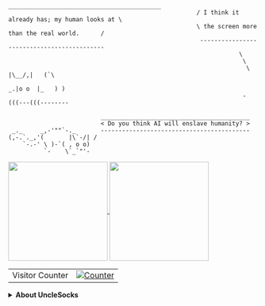 ```
                                                      ___________________________________________
                                                     / I think it already has; my human looks at \
                                                     \ the screen more than the real world.      /              
                                                      -------------------------------------------
                                                                 \
                                                                  \
                                                                   \  |\__/,|   (`\
                                                                    _.|o o  |_   ) )
                                                                  -(((---(((--------

                          __________________________________________
                          < Do you think AI will enslave humanity? >
 _._     _,-'""`-._       ------------------------------------------
(,-.`._,'(       |\`-/| /
    `-.-' \ )-`( , o o)
          `-    \`_`"'-

```

<a href="https://github.com/anuraghazra/github-readme-stats">
  <img height=200 align="center" src="https://github-readme-stats.vercel.app/api?username=unclesocks&hide_rank=True&theme=vision-friendly-dark" />
</a>
<a href="https://github.com/anuraghazra/convoychat">
  <img height=200 align="center" src="https://github-readme-stats.vercel.app/api/top-langs?username=unclesocks&layout=compact&width=320&theme=vision-friendly-dark" />
</a>
<p></p>

<table>
  <tr>
    <td>Visitor Counter</td>
    <td><a href="https://github.com/snovvcrash"><img src="https://profile-counter.glitch.me/unclesocks/count.svg" alt="Counter" /></a></td>
  </tr>
</table>

<details>
  <summary><strong>About UncleSocks</strong></summary>
  I'm Tyrone Kevin Ilisan, a PH Licensed Electronics Engineer and cyber blue teamer passionate about everything information security, cybersecurity, networks, space, and developing open-source tools that can hopefully help secure the cyberspace. I have a Bachelor's degree in Electronics Engineering (Telecommunication Engineering focused) and a Master's in Information Security.
</details>
